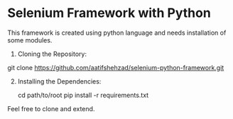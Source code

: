 # Selenium Framework with Python

This framework is created using python language and needs installation of some modules.

1. Cloning the Repository:

  git clone https://github.com/aatifshehzad/selenium-python-framework.git

2. Installing the Dependencies:

      cd path/to/root
      pip install -r requirements.txt
  
Feel free to clone and extend.
 
